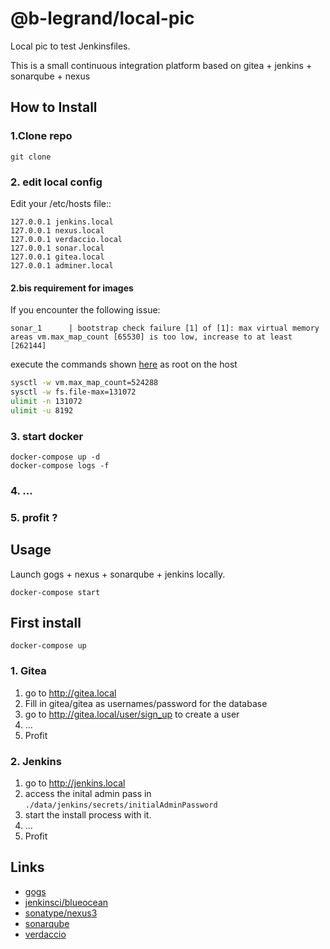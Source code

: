 # @b-legrand/local-pic

Local pic to test Jenkinsfiles.

This is a small continuous integration platform based on gitea + jenkins + sonarqube + nexus

## How to Install

### 1.Clone repo

    git clone

### 2. edit local config

Edit your /etc/hosts file::

    127.0.0.1 jenkins.local
    127.0.0.1 nexus.local
    127.0.0.1 verdaccio.local
    127.0.0.1 sonar.local
    127.0.0.1 gitea.local
    127.0.0.1 adminer.local

#### 2.bis requirement for images

If you encounter the following issue:
```
sonar_1      | bootstrap check failure [1] of [1]: max virtual memory areas vm.max_map_count [65530] is too low, increase to at least [262144]
```

execute the commands shown [here]( https://hub.docker.com/_/sonarqube/ ) as root on the host

```sh
sysctl -w vm.max_map_count=524288
sysctl -w fs.file-max=131072
ulimit -n 131072
ulimit -u 8192
```

### 3. start docker

    docker-compose up -d
    docker-compose logs -f

### 4. ...
### 5. profit ?

## Usage

Launch gogs + nexus + sonarqube + jenkins locally.

    docker-compose start

## First install

    docker-compose up

### 1. Gitea

1. go to http://gitea.local
2. Fill in gitea/gitea as usernames/password for the database
3. go to http://gitea.local/user/sign_up to create a user
4. ...
5. Profit

### 2. Jenkins

1. go to http://jenkins.local
2. access the inital admin pass in `./data/jenkins/secrets/initialAdminPassword`
3. start the install process with it.
4. ...
5. Profit

## Links

* [gogs](https://hub.docker.com/r/gogs/gogs/)
* [jenkinsci/blueocean](https://hub.docker.com/r/jenkinsci/blueocean/)
* [sonatype/nexus3](https://hub.docker.com/r/sonatype/nexus3/)
* [sonarqube](https://hub.docker.com/_/sonarqube/)
* [verdaccio](https://hub.docker.com/r/gogs/gogs/)

